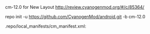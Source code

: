 cm-12.0 for New Layout
http://review.cyanogenmod.org/#/c/85364/

repo init -u https://github.com/CyanogenMod/android.git -b cm-12.0

.repo/local_manifests/cm_manifest.xml:

<?xml version="1.0" encoding="UTF-8"?>
<manifest>
  <project name="TheMuppets/proprietary_vendor_htc"             path="vendor/htc"                remote="github" revision="cm-12.0" />
  <project name="CyanogenMod/android_kernel_htc_endeavoru"      path="kernel/htc/endeavoru"      remote="github" revision="cm-12.0" />
  <project name="teemodk/android_device_htc_endeavoru"          path="device/htc/endeavoru"      remote="github" revision="cm12nl" />
  <project name="teemodk/android_device_htc_tegra3-common"      path="device/htc/tegra3-common"  remote="github" revision="cm12nl" />
</manifest>
